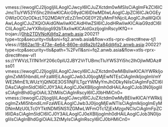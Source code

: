 vmess://ewogICJ2IjogIjIiLAogICJwcyI6ICJuZXctdm0wMSIsCiAgImFkZCI6ICJmcTIuYW53Yi5hc2lhIiwKICAicG9ydCI6IDIwMDIwLAogICJpZCI6ICJkOGEyOWIzOC0zODkzLTQ2MDAtYzEzZi1mOGE0Y2EyMmFhNjciLAogICJhaWQiOiAwLAogICJuZXQiOiAidGNwIiwKICAidHlwZSI6ICJodHRwIiwKICAiaG9zdCI6ICIiLAogICJwYXRoIjogIi92bTAxIiwKICAidGxzIjogInRscyIKfQ==
trojan://0hb2TDVNoK@fq2.anwb.asia:20021?type=tcp&security=tls&sni=fq2.anwb.asia&flow=xtls-rprx-direct#new-tj1
vless://f862ac19-473e-4e64-860e-dd8a2b12a84d@fq2.anwb.asia:20022?type=tcp&security=tls&path=%2Fvl1&sni=fq2.anwb.asia&flow=xtls-rprx-direct#new-vl1
ss://YWVzLTI1Ni1nY206c0pIU2JBY2VrTUBmcTIuYW53Yi5hc2lhOjIwMDAz#ss01
vmess://ewogICJ2IjogIjIiLAogICJwcyI6ICJuZXctdm0wMiBsIiwKICAiYWRkIjogImZxMi5hbndiLmFzaWEiLAogICJwb3J0IjogMjEwNTEsCiAgImlkIjogImVmYWE2MmE1LWUzYjQtNGE3OS1lNjFlLTgzYWMyYmJhODkyNiIsCiAgImFpZCI6IDAsCiAgIm5ldCI6ICJ0Y3AiLAogICJ0eXBlIjogImh0dHAiLAogICJob3N0IjogIiIsCiAgInBhdGgiOiAiL3ZtMiIsCiAgInRscyI6ICJ0bHMiCn0=
vmess://ewogICJ2IjogIjIiLAogICJwcyI6ICJuZXctdm0wMyBEIiwKICAiYWRkIjogImZxMi5hbndiLmFzaWEiLAogICJwb3J0IjogMjEwNTIsCiAgImlkIjogImEyMDNmMzU0LTc0YTktNDM5NS1lZGMwLWFmOTc1ZjExMzgxNCIsCiAgImFpZCI6IDAsCiAgIm5ldCI6ICJ0Y3AiLAogICJ0eXBlIjogImh0dHAiLAogICJob3N0IjogIiIsCiAgInBhdGgiOiAiL3ZtMyIsCiAgInRscyI6ICJ0bHMiCn0=
